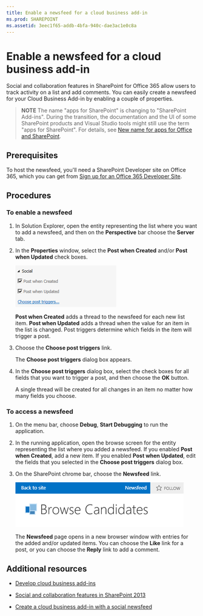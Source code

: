 ```yaml
---
title: Enable a newsfeed for a cloud business add-in
ms.prod: SHAREPOINT
ms.assetid: 3eec1f65-addb-4bfa-940c-dae3ac1e0c8a
---
```



# Enable a newsfeed for a cloud business add-in
Social and collaboration features in SharePoint for Office 365 allow users to track activity on a list and add comments. You can easily create a newsfeed for your Cloud Business Add-in by enabling a couple of properties.
> **NOTE**
> The name "apps for SharePoint" is changing to "SharePoint Add-ins". During the transition, the documentation and the UI of some SharePoint products and Visual Studio tools might still use the term "apps for SharePoint". For details, see  [New name for apps for Office and SharePoint](new-name-for-apps-for-sharepoint.md#bk_newname). 
  
    
    


## Prerequisites

To host the newsfeed, you'll need a SharePoint Developer site on Office 365, which you can get from  [Sign up for an Office 365 Developer Site](http://go.microsoft.com/fwlink/?LinkId=263490).
  
    
    

## Procedures


### To enable a newsfeed


1. In Solution Explorer, open the entity representing the list where you want to add a newsfeed, and then on the **Perspective** bar choose the **Server** tab.
    
  
2. In the **Properties** window, select the **Post when Created** and/or **Post when Updated** check boxes.
    
     ![Social properties](images/CBAsocial.PNG)
  

    **Post when Created** adds a thread to the newsfeed for each new list item. **Post when Updated** adds a thread when the value for an item in the list is changed. Post triggers determine which fields in the item will trigger a post.
    
  
3. Choose the **Choose post triggers** link.
    
    The **Choose post triggers** dialog box appears.
    
  
4. In the **Choose post triggers** dialog box, select the check boxes for all fields that you want to trigger a post, and then choose the **OK** button.
    
    A single thread will be created for all changes in an item no matter how many fields you choose.
    
  

### To access a newsfeed


1. On the menu bar, choose **Debug**, **Start Debugging** to run the application.
    
  
2. In the running application, open the browse screen for the entity representing the list where you added a newsfeed. If you enabled **Post when Created**, add a new item. If you enabled **Post when Updated**, edit the fields that you selected in the **Choose post triggers** dialog box.
    
  
3. On the SharePoint chrome bar, choose the **Newsfeed** link.
    
     ![The SharePoint chrome bar](images/CBAnewsfeed.PNG)
  

    The **Newsfeed** page opens in a new browser window with entries for the added and/or updated items. You can choose the **Like** link for a post, or you can choose the **Reply** link to add a comment.
    
  

## Additional resources
<a name="bk_addresources"> </a>


-  [Develop cloud business add-ins](develop-cloud-business-add-ins.md)
    
  
-  [Social and collaboration features in SharePoint 2013](http://msdn.microsoft.com/en-us/library/office/jj163280.aspx)
    
  
-  [Create a cloud business add-in with a social newsfeed](create-a-cloud-business-add-in-with-a-social-newsfeed.md)
    
  

